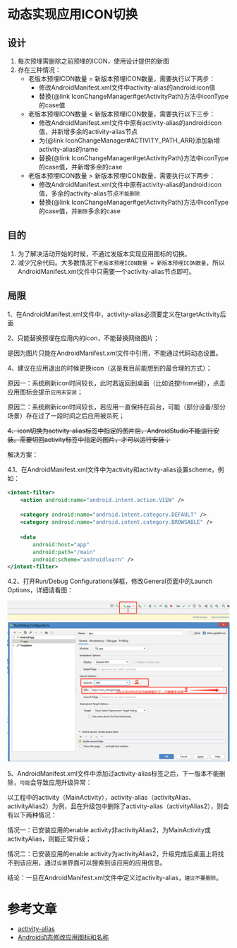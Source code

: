 # 动态实现应用ICON切换

## 设计

1. 每次预埋需删除之前预埋的ICON，使用设计提供的新图
2. 存在三种情况：
    - 老版本预埋ICON数量 = 新版本预埋ICON数量，需要执行以下两步：
        - 修改AndroidManifest.xml文件中activity-alias的android:icon值
        - 替换{@link IconChangeManager#getActivityPath}方法中iconType的case值
    - 老版本预埋ICON数量 < 新版本预埋ICON数量，需要执行以下三步：
        - 修改AndroidManifest.xml文件中原有activity-alias的android:icon值，并新增多余的activity-alias节点
        - 为{@link IconChangeManager#ACTIVITY_PATH_ARR}添加新增activity-alias的name
        - 替换{@link IconChangeManager#getActivityPath}方法中iconType的case值，并新增多余的case
    - 老版本预埋ICON数量 > 新版本预埋ICON数量，需要执行以下两步：
        - 修改AndroidManifest.xml文件中原有activity-alias的android:icon值，多余的activity-alias节点`不能删除`
        - 替换{@link IconChangeManager#getActivityPath}方法中iconType的case值，并`删除`多余的case

## 目的

1. 为了解决活动开始的时候，不通过发版本实现应用图标的切换。
2. 减少冗余代码。大多数情况下`老版本预埋ICON数量 = 新版本预埋ICON数量`，所以AndroidManifest.xml文件中只需要一个activity-alias节点即可。

## 局限

1、在AndroidManifest.xml文件中，activity-alias必须要定义在targetActivity后面

2、只能替换预埋在应用内的icon，不能替换网络图片；

是因为图片只能在AndroidManifest.xml文件中引用，不能通过代码动态设置。

4、建议在应用退出的时候更换icon（这是我目前能想到的最合理的方式）；

原因一：系统刷新icon时间较长，此时若返回到桌面（比如说按Home键），点击应用图标会提示`应用未安装`；

原因二：系统刷新icon时间较长，若应用一直保持在前台，可能（部分设备/部分场景）存在过了一段时间之后应用被杀死；

~~4、icon切换为activity-alias标签中指定的图片后，AndroidStudio不能运行安装。需要切回activity标签中指定的图片，才可以运行安装；~~

解决方案：

4.1、在AndroidManifest.xml文件中为activity和activity-alias设置scheme，例如：

```xml
<intent-filter>
    <action android:name="android.intent.action.VIEW" />

    <category android:name="android.intent.category.DEFAULT" />
    <category android:name="android.intent.category.BROWSABLE" />

    <data
        android:host="app"
        android:path="/main"
        android:scheme="androidlearn" />
</intent-filter>
```

4.2、打开Run/Debug Configurations弹框，修改General页面中的Launch Options，详细请看图：

![限制](限制.png)

5、AndroidManifest.xml文件中添加过activity-alias标签之后，下一版本不能删除，`可能`会导致应用升级异常：

以工程中的activity（MainActivity），activity-alias（activityAlias、activityAlias2）为例，且在升级包中删除了activity-alias（activityAlias2），则会有以下两种情况：

情况一：已安装应用的enable activity非activityAlias2，为MainActivity或activityAlias，则能正常升级；

情况二：已安装应用的enable activity为activityAlias2，升级完成后桌面上将找不到该应用，通过`设置`界面可以搜索到该应用的应用信息。

结论：一旦在AndroidManifest.xml文件中定义过activity-alias，`建议不要删除`。

# 参考文章

- [activity-alias](https://developer.android.com/guide/topics/manifest/activity-alias-element)
- [Android动态修改应用图标和名称](https://juejin.im/post/5c36f2226fb9a049b7809170)